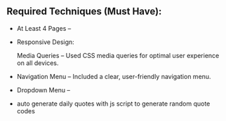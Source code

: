## Required Techniques (Must Have):

- At Least 4 Pages – 

- Responsive Design:

    Media Queries – Used CSS media queries for optimal user experience on all devices.

- Navigation Menu – Included a clear, user-friendly navigation menu.

- Dropdown Menu – 
- auto generate daily quotes with js script to generate random quote codes